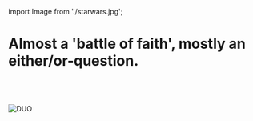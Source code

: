 import Image from './starwars.jpg';

# Almost a 'battle of faith', mostly an either/or-question.

<br />
<br />
<br />
<img src={Image} alt="DUO" />


